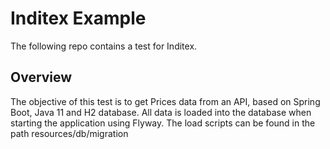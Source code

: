 # Inditex Example
The following repo contains a test for Inditex.
## Overview
The objective of this test is to get Prices data from an API, based on Spring Boot, Java 11 and H2 database.
All data is loaded into the database when starting the application using Flyway. The load scripts can be found in the path resources/db/migration
